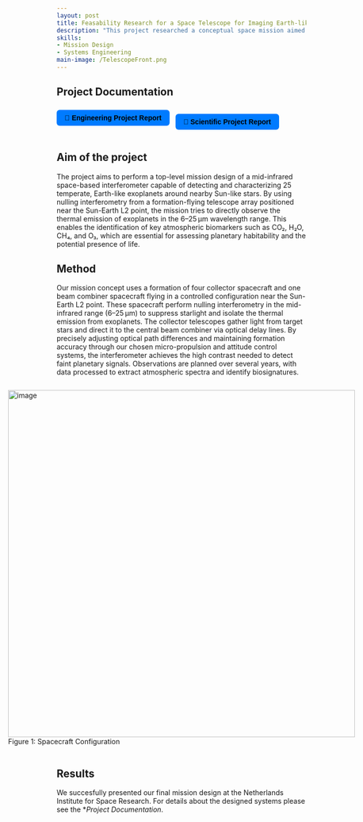 ```yaml
---
layout: post
title: Feasability Research for a Space Telescope for Imaging Earth-like Exoplanets in the Mid-infrared. (2023)
description: "This project researched a conceptual space mission aimed at detecting and characterizing 25 temperate, Earth-like exoplanets orbiting Sun-like stars using mid-infrared interferometry. Developed in collaboration with the Netherlands Institute for Space Research, NLR and ESA. The mission focuses on designing a formation-flying telescope array operating near the Sun-Earth L2 point. The report explores the technical feasibility and system design—covering spacecraft configuration, attitude control, thermal systems, propulsion, data handling, and telecommunications. Leveraging technologies from missions like the James Webb Space Telescope and ESA’s Darwin, the mission aims to expand the search for habitable worlds and the potential for extraterrestrial life." 
skills: 
- Mission Design
- Systems Engineering
main-image: /TelescopeFront.png
---
```


## Project Documentation
<div style="display: flex; flex-wrap: wrap; gap: 12px; margin-bottom: 20px;">

  <a href="/assets/Group_4_Engineering_report.pdf" target="_blank" style="
    background-color: #007bff;
    color: black;
    padding: 8px 16px;
    border-radius: 6px;
    text-decoration: none;
    font-weight: bold;
    font-family: sans-serif;">
    📄 Engineering Project Report
  </a>

  <a href="/assets/Group_4_Science_report.pdf" target="_blank" style="
    background-color: #007bff;
    color: black;
    padding: 8px 16px;
    border-radius: 6px;
    text-decoration: none;
    font-weight: bold;
    font-family: sans-serif;
    display: inline-block;">
    🔗 Scientific Project Report
  </a>

</div>

## Aim of the project
The project aims to perform a top-level mission design of a mid-infrared space-based interferometer capable of detecting and characterizing 25 temperate, Earth-like exoplanets around nearby Sun-like stars. By using nulling interferometry from a formation-flying telescope array positioned near the Sun-Earth L2 point, the mission tries to directly observe the thermal emission of exoplanets in the 6–25 μm wavelength range. This enables the identification of key atmospheric biomarkers such as CO₂, H₂O, CH₄, and O₃, which are essential for assessing planetary habitability and the potential presence of life.

## Method
Our mission concept uses a formation of four collector spacecraft and one beam combiner spacecraft flying in a controlled configuration near the Sun-Earth L2 point. These spacecraft perform nulling interferometry in the mid-infrared range (6–25 μm) to suppress starlight and isolate the thermal emission from exoplanets. The collector telescopes gather light from target stars and direct it to the central beam combiner via optical delay lines. By precisely adjusting optical path differences and maintaining formation accuracy through our chosen micro-propulsion and attitude control systems, the interferometer achieves the high contrast needed to detect faint planetary signals. Observations are planned over several years, with data processed to extract atmospheric spectra and identify biosignatures. 
<div style="display: flex; gap: 10px; justify-content: center; align-items: flex-start;">


  <figure>
  <img width="700" height="700" alt="image" src="https://github.com/user-attachments/assets/3714550f-ae50-4071-9461-186fc283a6f4" />
  <figcaption>Figure 1: Spacecraft Configuration  </figcaption>
  </figure>
  
  
</div>

## Results
We succesfully presented our final mission design at the Netherlands Institute for Space Research. For details about the designed systems please see the **Project Documentation*. 


